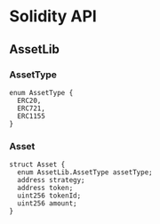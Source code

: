 # Solidity API

## AssetLib

### AssetType

```solidity
enum AssetType {
  ERC20,
  ERC721,
  ERC1155
}
```

### Asset

```solidity
struct Asset {
  enum AssetLib.AssetType assetType;
  address strategy;
  address token;
  uint256 tokenId;
  uint256 amount;
}
```
